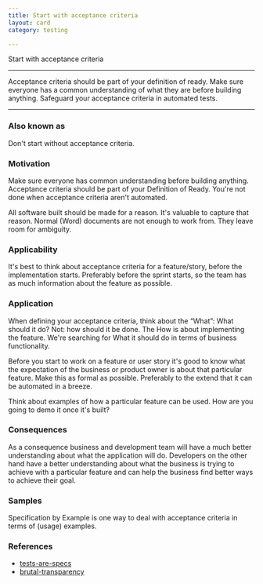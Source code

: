 ```yaml
---
title: Start with acceptance criteria
layout: card
category: testing

---
```


Start with acceptance criteria

---

Acceptance criteria should be part of your definition of ready. Make sure
everyone has a common understanding of what they are before building anything.
Safeguard your acceptance criteria in automated tests.

---
### Also known as

Don't start without acceptance criteria.

### Motivation

Make sure everyone has common understanding before building anything.
Acceptance criteria should be part of your Definition of Ready.
You're not done when acceptance criteria aren't automated.

All software built should be made for a reason. It's valuable to capture that reason. Normal (Word) documents are not enough to work from. They leave room for ambiguity.

### Applicability


It's best to think about acceptance criteria for a feature/story, before the implementation starts. Preferably before the sprint starts, so the team has as much information about the feature as possible.

### Application

When defining your acceptance criteria, think about the “What”: What should it do? Not: how should it be done. The How is about implementing the feature. We're searching for What it should do in terms of business functionality.



Before you start to work on a feature or user story it's good to know what the expectation of the business or product owner is about that particular feature. Make this as formal as possible. Preferably to the extend that it can be automated in a breeze.

Think about examples of how a particular feature can be used. How are you going to demo it once it's built?

### Consequences

As a consequence business and development team will have a much better understanding about what the application will do. Developers on the other hand have a better understanding about what the business is trying to achieve with a particular feature and can help the business find better ways to achieve their goal.

### Samples

Specification by Example is one way to deal with acceptance criteria in terms of (usage) examples.

### References

 * [tests-are-specs](tests-are-specs)
 * [brutal-transparency](brutal-transparency)

